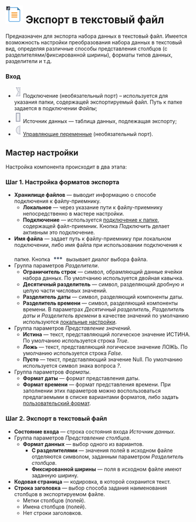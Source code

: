 # ![](../../images/icons/vendors/exporttextfile.svg) Экспорт в текстовый файл

Предназначен для экспорта набора данных в текстовый файл. Имеется возможность настройки преобразования набора данных в текстовый вид, определяя различные способы представления столбцов (с разделителями/фиксированной ширины), форматы типов данных, разделители и т.д.

### Вход

* ![](../../images/icons/ports/optional_input_connection_inactive.svg) Подключение (необязательный порт) – используется для указания папки, содержащей экспортируемый файл. Путь к папке задается в подключении *Файлы*;
* ![](../../images/icons/ports/input_table_inactive.svg) Источник данных — таблица данных, подлежащая экспорту;
* ![](../../images/icons/ports/optional_input_variable_inactive.svg) [Управляющие переменные](../../scenario/variables/control-variables.md) (необязательный порт).

## Мастер настройки

Настройка компонента происходит в два этапа:

### Шаг 1. Настройка форматов экспорта

* **Хранилище файлов** — выводит информацию о способе подключения к файлу-приемнику.
  * **Локальное** — через указание пути к файлу-приемнику непосредственно в мастере настройки.
  * **Подключение** — используется [подключение к папке](../connections/list/files.md), содержащей файл-приемник. Кнопка *Подключить* делает активным это подключение.
* **Имя файла** — задает путь к файлу-приемнику при локальном подключении, либо имя файла при использовании подключения к папке. Кнопка ![](../../media/app/icons/toolbar-18/browse.svg) вызывает диалог выбора файла.
* Группа параметров *Разделители*.
  * **Ограничитель строк** — символ, обрамляющий данные ячейки набора данных. По умолчанию используется двойная кавычка.
  * **Десятичный разделитель** — символ, разделяющий дробную и целую части числовых значений.
  * **Разделитель даты** — символ, разделяющий компоненты даты.
  * **Разделитель времени** — символ, разделяющий компоненты времени. В параметрах *Десятичный разделитель*, *Разделитель даты* и *Разделитель времени* в качестве значений по умолчанию используются [локальные настройки](../../scenario/local-settings.md).
* Группа параметров *Представление значений*.
  * **Истина** — текст, представляющий логическое значение ИСТИНА. По умолчанию используется строка *True*.
  * **Ложь** — текст, представляющий логическое значение ЛОЖЬ. По умолчанию используется строка *False*.
  * **Пусто** — текст, представляющий значение Null. По умолчанию используется символ знака вопроса *?*.
* Группа параметров *Форматы*.
  * **Формат даты** — формат представления даты.
  * **Формат времени** — формат представления времени. При заполнении этих параметров можно воспользоваться предлагаемыми в списке вариантами форматов, либо задать [пользовательский формат](./txt_csv/datetime_formats.md).

### Шаг 2. Экспорт в текстовый файл

* **Состояние входа** — строка состояния входа *Источник данных*.
* Группа параметров *Представление столбцов*.
  * **Формат данных** — выбор одного из вариантов.
    * **С разделителями** — значения полей в исходном файле отделяются символом, заданным параметром *Разделитель столбцов*.
    * **Фиксированной ширины** — поля в исходном файле имеют заданную ширину.
* **Кодовая страница** — кодировка, в которой сохранится текст.
* **Строка заголовка** — выбор способа задания наименования столбцов в экспортируемом файле.
  * Метки столбцов (полей).
  * Имена столбцов (полей).
  * Нет строки заголовков.
